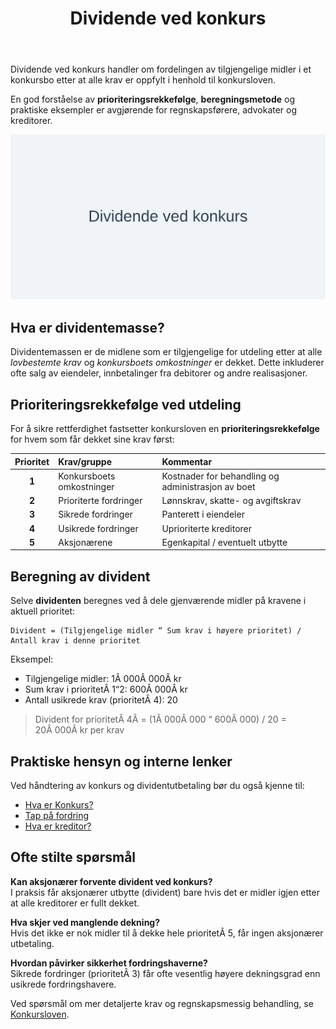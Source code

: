 ﻿---
title: "Dividende ved konkurs"
seoTitle: "Dividende ved konkurs"
meta_description: 'Dividende ved konkurs handler om fordelingen av tilgjengelige midler i et konkursbo etter at alle krav er oppfylt i henhold til konkursloven.'
slug: dividende-ved-konkurs
type: blog
layout: pages/single
---

Dividende ved konkurs handler om fordelingen av tilgjengelige midler i et konkursbo etter at alle krav er oppfylt i henhold til konkursloven.

En god forståelse av **prioriteringsrekkefølge**, **beregningsmetode** og praktiske eksempler er avgjørende for regnskapsførere, advokater og kreditorer.

![Dividende ved konkurs](dividende-ved-konkurs-image.svg)

## Hva er dividentemasse?

Dividentemassen er de midlene som er tilgjengelige for utdeling etter at alle *lovbestemte krav* og *konkursboets omkostninger* er dekket. Dette inkluderer ofte salg av eiendeler, innbetalinger fra debitorer og andre realisasjoner.

## Prioriteringsrekkefølge ved utdeling

For å sikre rettferdighet fastsetter konkursloven en **prioriteringsrekkefølge** for hvem som får dekket sine krav først:

| Prioritet | Krav/gruppe                | Kommentar                                         |
|:---------:|:---------------------------|:---------------------------------------------------|
| **1**     | Konkursboets omkostninger  | Kostnader for behandling og administrasjon av boet |
| **2**     | Prioriterte fordringer     | Lønnskrav, skatte- og avgiftskrav                 |
| **3**     | Sikrede fordringer         | Panterett i eiendeler                             |
| **4**     | Usikrede fordringer        | Uprioriterte kreditorer                           |
| **5**     | Aksjonærene                | Egenkapital / eventuelt utbytte                   |

## Beregning av divident

Selve **dividenten** beregnes ved å dele gjenværende midler på kravene i aktuell prioritet:

```text
Divident = (Tilgjengelige midler “ Sum krav i høyere prioritet) / Antall krav i denne prioritet
```

Eksempel:
* Tilgjengelige midler: 1Â 000Â 000Â kr
* Sum krav i prioritetÂ 1“2: 600Â 000Â kr
* Antall usikrede krav (prioritetÂ 4): 20

> Divident for prioritetÂ 4Â = (1Â 000Â 000 “ 600Â 000) / 20 = 20Â 000Â kr per krav

## Praktiske hensyn og interne lenker

Ved håndtering av konkurs og dividentutbetaling bør du også kjenne til:

* [Hva er Konkurs?](/blogs/regnskap/konkurs "Hva er Konkurs? Juridiske og regnskapsmessige konsekvenser")
* [Tap på fordring](/blogs/regnskap/tap-pa-fordring "Tap på fordring i regnskap og konkurs")
* [Hva er kreditor?](/blogs/regnskap/hva-er-kreditor "Hva er Kreditor? Roller og rettigheter")

## Ofte stilte spørsmål

**Kan aksjonærer forvente divident ved konkurs?**  
I praksis får aksjonærer utbytte (divident) bare hvis det er midler igjen etter at alle kreditorer er fullt dekket.

**Hva skjer ved manglende dekning?**  
Hvis det ikke er nok midler til å dekke hele prioritetÂ 5, får ingen aksjonærer utbetaling.

**Hvordan påvirker sikkerhet fordringshaverne?**  
Sikrede fordringer (prioritetÂ 3) får ofte vesentlig høyere dekningsgrad enn usikrede fordringshavere.

Ved spørsmål om mer detaljerte krav og regnskapsmessig behandling, se [Konkursloven](/blogs/regnskap/hva-er-konkursloven "Hva er Konkursloven? Oversikt og viktige bestemmelser").











